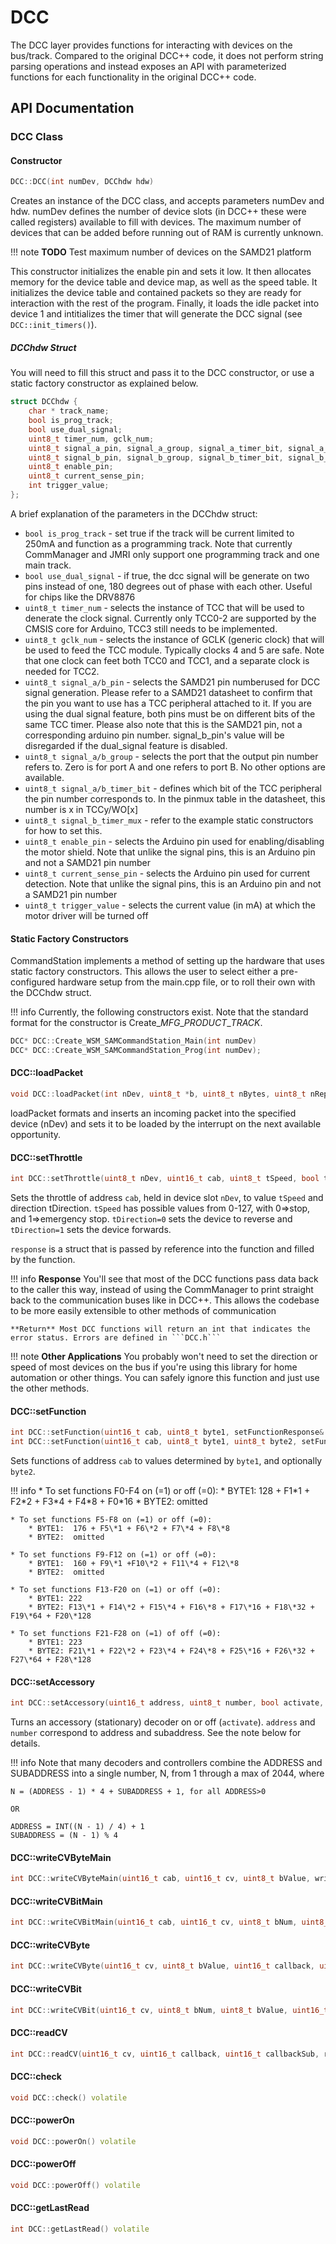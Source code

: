 # DCC
The DCC layer provides functions for interacting with devices on the bus/track. Compared to the original DCC++ code, it does not perform string parsing operations and instead exposes an API with parameterized functions for each functionality in the original DCC++ code.
## API Documentation
### DCC Class
#### Constructor 

```cpp
DCC::DCC(int numDev, DCChdw hdw)
```

Creates an instance of the DCC class, and accepts parameters numDev and hdw. numDev defines the number of device slots (in DCC++ these were called registers) available to fill with devices. The maximum number of devices that can be added before running out of RAM is currently unknown.

!!! note
    **TODO** Test maximum number of devices on the SAMD21 platform

This constructor initializes the enable pin and sets it low. It then allocates memory for the device table and device map, as well as the speed table. It initializes the device table and contained packets so they are ready for interaction with the rest of the program. Finally, it loads the idle packet into device 1 and intitializes the timer that will generate the DCC signal (see ```DCC::init_timers()```).

##### DCChdw Struct
You will need to fill this struct and pass it to the DCC constructor, or use a static factory constructor as explained below.

```cpp
struct DCChdw {
    char * track_name;
    bool is_prog_track;
    bool use_dual_signal;
    uint8_t timer_num, gclk_num;
    uint8_t signal_a_pin, signal_a_group, signal_a_timer_bit, signal_a_timer_mux;
    uint8_t signal_b_pin, signal_b_group, signal_b_timer_bit, signal_b_timer_mux;
    uint8_t enable_pin;
    uint8_t current_sense_pin;
    int trigger_value;
};
```
A brief explanation of the parameters in the DCChdw struct:

- ```bool is_prog_track``` - set true if the track will be current limited to 250mA and function as a programming track. Note that currently CommManager and JMRI only support one programming track and one main track.
- ```bool use_dual_signal``` - if true, the dcc signal will be generate on two pins instead of one, 180 degrees out of phase with each other. Useful for chips like the DRV8876
- ```uint8_t timer_num``` - selects the instance of TCC that will be used to denerate the clock signal. Currently only TCC0-2 are supported by the CMSIS core for Arduino, TCC3 still needs to be implemented. 
- ```uint8_t gclk_num``` - selects the instance of GCLK (generic clock) that will be used to feed the TCC module. Typically clocks 4 and 5 are safe. Note that one clock can feet both TCC0 and TCC1, and a separate clock is needed for TCC2.
- ```uint8_t signal_a/b_pin``` - selects the SAMD21 pin numberused for DCC signal generation. Please refer to a SAMD21 datasheet to confirm that the pin you want to use has a TCC peripheral attached to it. If you are using the dual signal feature, both pins must be on different bits of the same TCC timer. Please also note that this is the SAMD21 pin, not a corresponding arduino pin number. signal_b_pin's value will be disregarded if the dual_signal feature is disabled.
- ```uint8_t signal_a/b_group``` - selects the port that the output pin number refers to. Zero is for port A and one refers to port B. No other options are available.
- ```uint8_t signal_a/b_timer_bit``` - defines which bit of the TCC peripheral the pin number corresponds to. In the pinmux table in the datasheet, this number is x in TCCy/WO[x]
- ```uint8_t signal_b_timer_mux``` - refer to the example static constructors for how to set this.
- ```uint8_t enable_pin``` - selects the Arduino pin used for enabling/disabling the motor shield. Note that unlike the signal pins, this is an Arduino pin and not a SAMD21 pin number
- ```uint8_t current_sense_pin``` - selects the Arduino pin used for current detection. Note that unlike the signal pins, this is an Arduino pin and not a SAMD21 pin number
- ```uint8_t trigger_value``` - selects the current value (in mA) at which the motor driver will be turned off

#### Static Factory Constructors
CommandStation implements a method of setting up the hardware that uses static factory constructors. This allows the user to select either a pre-configured hardware setup from the main.cpp file, or to roll their own with the DCChdw struct.

!!! info
    Currently, the following constructors exist. Note that the standard format for the constructor is Create_*MFG*\_*PRODUCT*\_*TRACK*.

```cpp
DCC* DCC::Create_WSM_SAMCommandStation_Main(int numDev)
DCC* DCC::Create_WSM_SAMCommandStation_Prog(int numDev);
```

#### DCC::loadPacket

```cpp
void DCC::loadPacket(int nDev, uint8_t *b, uint8_t nBytes, uint8_t nRepeat) volatile
```

loadPacket formats and inserts an incoming packet into the specified device (nDev) and sets it to be loaded by the interrupt on the next available opportunity. 

#### DCC::setThrottle

```cpp
int DCC::setThrottle(uint8_t nDev, uint16_t cab, uint8_t tSpeed, bool tDirection, setThrottleResponse& response) volatile
```

Sets the throttle of address ```cab```, held in device slot ```nDev```, to value ```tSpeed``` and direction tDirection. ```tSpeed``` has possible values from 0-127, with 0=>stop, and 1=>emergency stop. ```tDirection=0``` sets the device to reverse and ```tDirection=1``` sets the device forwards.

```response``` is a struct that is passed by reference into the function and filled by the function. 

!!! info
    **Response** You'll see that most of the DCC functions pass data back to the caller this way, instead of using the CommManager to print straight back to the communication buses like in DCC++. This allows the codebase to be more easily extensible to other methods of communication
    
    **Return** Most DCC functions will return an int that indicates the error status. Errors are defined in ```DCC.h```

!!! note
    **Other Applications** You probably won't need to set the direction or speed of most devices on the bus if you're using this library for home automation or other things. You can safely ignore this function and just use the other methods.

#### DCC::setFunction

```cpp
int DCC::setFunction(uint16_t cab, uint8_t byte1, setFunctionResponse& response) volatile
int DCC::setFunction(uint16_t cab, uint8_t byte1, uint8_t byte2, setFunctionResponse& response) volatile 
```

Sets functions of address ```cab``` to values determined by ```byte1```, and optionally ```byte2```.

!!! info
    *   To set functions F0-F4 on (=1) or off (=0):
        * BYTE1:  128 + F1\*1 + F2\*2 + F3\*4 + F4\*8 + F0\*16
        * BYTE2:  omitted

    * To set functions F5-F8 on (=1) or off (=0):
        * BYTE1:  176 + F5\*1 + F6\*2 + F7\*4 + F8\*8
        * BYTE2:  omitted

    * To set functions F9-F12 on (=1) or off (=0):
        * BYTE1:  160 + F9\*1 +F10\*2 + F11\*4 + F12\*8
        * BYTE2:  omitted

    * To set functions F13-F20 on (=1) or off (=0):
        * BYTE1: 222
        * BYTE2: F13\*1 + F14\*2 + F15\*4 + F16\*8 + F17\*16 + F18\*32 + F19\*64 + F20\*128

    * To set functions F21-F28 on (=1) of off (=0):
        * BYTE1: 223
        * BYTE2: F21\*1 + F22\*2 + F23\*4 + F24\*8 + F25\*16 + F26\*32 + F27\*64 + F28\*128

#### DCC::setAccessory

```cpp
int DCC::setAccessory(uint16_t address, uint8_t number, bool activate, setAccessoryResponse& response) volatile
```

Turns an accessory (stationary) decoder on or off (```activate```). ```address``` and ```number``` correspond to address and subaddress. See the note below for details.

!!! info
    Note that many decoders and controllers combine the ADDRESS and SUBADDRESS into a single number, N, from  1 through a max of 2044, where

    N = (ADDRESS - 1) * 4 + SUBADDRESS + 1, for all ADDRESS>0
    
    OR

    ADDRESS = INT((N - 1) / 4) + 1
    SUBADDRESS = (N - 1) % 4

#### DCC::writeCVByteMain

```cpp
int DCC::writeCVByteMain(uint16_t cab, uint16_t cv, uint8_t bValue, writeCVByteMainResponse& response) volatile
```

#### DCC::writeCVBitMain

```cpp
int DCC::writeCVBitMain(uint16_t cab, uint16_t cv, uint8_t bNum, uint8_t bValue, writeCVBitMainResponse& response) volatile
```

#### DCC::writeCVByte

```cpp
int DCC::writeCVByte(uint16_t cv, uint8_t bValue, uint16_t callback, uint16_t callbackSub, writeCVByteResponse& response) volatile
```

#### DCC::writeCVBit

```cpp
int DCC::writeCVBit(uint16_t cv, uint8_t bNum, uint8_t bValue, uint16_t callback, uint16_t callbackSub, writeCVBitResponse& response) volatile
```

#### DCC::readCV

```cpp
int DCC::readCV(uint16_t cv, uint16_t callback, uint16_t callbackSub, readCVResponse& response) volatile
```

#### DCC::check

```cpp
void DCC::check() volatile
```

#### DCC::powerOn

```cpp
void DCC::powerOn() volatile
```

#### DCC::powerOff

```cpp
void DCC::powerOff() volatile
```

#### DCC::getLastRead

```cpp
int DCC::getLastRead() volatile
```